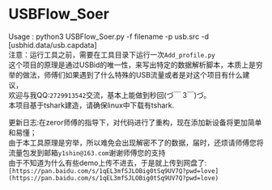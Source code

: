 # USBFlow_Soer
Usage : python3 USBFlow_Soer.py -f filename -p usb.src -d [usbhid.data/usb.capdata]<br />注意：运行工具之前，需要在工具目录下运行一次`Add_profile.py`<br />这个项目的原理是通过USBid的唯一性，来写出特定的数据解析脚本，本质上是穷举的做法，师傅们如果遇到了什么特殊的USB流量或者是对这个项目有什么建议，<br />欢迎与我QQ:`2729913542`交流，基本上能做到秒回(づ￣ 3￣)づ。<br />本项目基于tshark建造，请确保linux中下载有tshark.

更新日志:在zeror师傅的指导下，对代码进行了重构，现在添加新设备将更加简单和易懂；<br />由于本工具原理是穷举，所以难免会出现解密不了的数据，届时，还烦请师傅您将流量包发到邮箱`y1shin@163.com`谢谢师傅您的支持<br />由于不知道为什么有些demo上传不进去，于是就上传到网盘了:`[https://pan.baidu.com/s/1qEL3mfSJLOBig0tSq9UV7Q?pwd=love](https://pan.baidu.com/s/1qEL3mfSJLOBig0tSq9UV7Q?pwd=love) `
